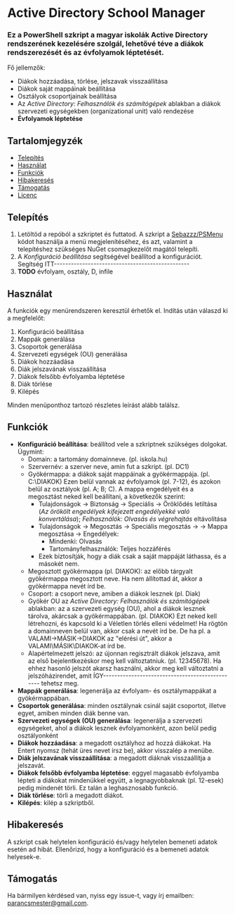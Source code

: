 # Active Directory School Manager
### Ez a PowerShell szkript a magyar iskolák Active Directory rendszerének kezelésére szolgál, lehetővé téve a diákok rendszerezését és az évfolyamok léptetését.
Fő jellemzők:
* Diákok hozzáadása, törlése, jelszavak visszaállítása
* Diákok saját mappáinak beállítása
* Osztályok csoportjainak beállítása
* Az *Active Directory: Felhasználók és számítógépek* ablakban a diákok szervezeti egységekben (organizational unit) való rendezése
* **Évfolyamok léptetése**
## Tartalomjegyzék
- [Telepítés](#telepítés)
- [Használat](#használat)
- [Funkciók](#funkciók)
- [Hibakeresés](#hibakeresés)
- [Támogatás](#támogatás)
- [Licenc](#licenc)
## Telepítés
1. Letöltöd a repóból a szkriptet és futtatod. A szkript a [Sebazzz/PSMenu](https://github.com/Sebazzz/PSMenu) kódot használja a menü megjelenítéséhez, és azt, valamint a telepítéshez szükséges NuGet csomagkezelőt magától telepíti.
2. A *Konfiguráció beállítása* segítségével beállítod a konfigurációt. Segítség ITT------------------------------------------------
3. **TODO** évfolyam, osztály, D, infile
## Használat
A funkciók egy menürendszeren keresztül érhetők el. Indítás után válaszd ki a megfelelőt:

1. Konfiguráció beállítása
2. Mappák generálása
3. Csoportok generálása
4. Szervezeti egységek (OU) generálása
5. Diákok hozzáadása
6. Diák jelszavának visszaállítása
7. Diákok felsőbb évfolyamba léptetése
8. Diák törlése
9. Kilépés

Minden menüponthoz tartozó részletes leírást alább találsz.
## Funkciók

- **Konfiguráció beállítása**: beállítod vele a szkriptnek szükséges dolgokat. Úgymint:
  - Domain: a tartomány domainneve. (pl. iskola.hu)
  - Szervernév: a szerver neve, amin fut a szkript. (pl. DC1)
  - Gyökérmappa: a diákok saját mappáinak a gyökérmappája. (pl. C:\DIAKOK) Ezen belül vannak az évfolyamok (pl. 7-12), és azokon belül az osztályok (pl. A; B; C). A mappa engedélyeit és a megosztást neked kell beállítani, a következők szerint:
    - Tulajdonságok &#8594; Biztonság &#8594; Speciális &#8594; Öröklődés letiltása (*Az örökölt engedélyek kifejezett engedélyekké való konvertálása*); *Felhasználók: Olvasás és végrehajtás* eltávolítása
    - Tulajdonságok &#8594; Megosztás &#8594; Speciális megosztás &#8594; &#8594; Mappa megosztása &#8594; Engedélyek:
      - Mindenki: Olvasás
      - Tartományfelhasználók: Teljes hozzáférés
    - Ezek biztosítják, hogy a diák csak a saját mappáját láthassa, és a másokét nem.
  - Megosztott gyökérmappa (pl. DIAKOK): az előbb tárgyalt gyökérmappa megosztott neve. Ha nem állítottad át, akkor a gyökérmappa nevét írd be.
  - Csoport: a csoport neve, amiben a diákok lesznek (pl. Diak)
  - Gyökér OU az *Active Directory: Felhasználók és számítógépek* ablakban: az a szervezeti egység (OU), ahol a diákok lesznek tárolva, akárcsak a gyökérmappában. (pl. DIAKOK) Ezt neked kell létrehozni, és kapcsold ki a Véletlen törlés elleni védelmet! Ha rögtön a domainneven belül van, akkor csak a nevét írd be. De ha pl. a VALAMI&#8594;MÁSIK&#8594;DIAKOK az "elérési út", akkor a VALAMI\MÁSIK\DIAKOK-at írd be.
  - Alapértelmezett jelszó: az újonnan regisztrált diákok jelszava, amit az első bejelentkezéskor meg kell változtatniuk. (pl. 12345678). Ha ehhez hasonló jelszót akarsz használni, akkor meg kell változtatni a jelszóházirendet, amit ÍGY------------------------------------------------ tehetsz meg.
- **Mappák generálása**: legenerálja az évfolyam- és osztálymappákat a gyökérmappában.
- **Csoportok generálása**: minden osztálynak csinál saját csoportot, illetve egyet, amiben minden diák benne van.
- **Szervezeti egységek (OU) generálása**: legenerálja a szervezeti egységeket, ahol a diákok lesznek évfolyamonként, azon belül pedig osztályonként
- **Diákok hozzáadása**: a megadott osztályhoz ad hozzá diákokat. Ha Entert nyomsz (tehát üres nevet írsz be), akkor visszalép a menübe.
- **Diák jelszavának visszaállítása**: a megadott diáknak visszaállítja a jelszavát.
- **Diákok felsőbb évfolyamba léptetése**: eggyel magasabb évfolyamba lépteti a diákokat mindenükkel együtt, a legnagyobbaknak (pl. 12-esek) pedig mindenét törli. Ez talán a leghasznosabb funkció.
- **Diák törlése**: törli a megadott diákot.
- **Kilépés**: kilép a szkriptből.
## Hibakeresés
A szkript csak helytelen konfiguráció és/vagy helytelen bemeneti adatok esetén ad hibát. Ellenőrizd, hogy a konfiguráció és a bemeneti adatok helyesek-e.
## Támogatás
Ha bármilyen kérdésed van, nyiss egy issue-t, vagy írj emailben: [parancsmester@gmail.com](mailto:parancsmester@gmail.com?subject=Active-Directory-School-Manager).
